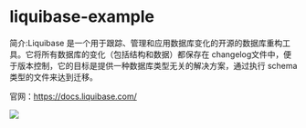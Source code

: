 # liquibase-example
简介:Liquibase 是一个用于跟踪、管理和应用数据库变化的开源的数据库重构工具。它将所有数据库的变化（包括结构和数据）都保存在 changelog文件中，便于版本控制，它的目标是提供一种数据库类型无关的解决方案，通过执行 schema 类型的文件来达到迁移。

官网：https://docs.liquibase.com/

![](https://ipfs.fleek.co/ipfs/QmfMPuUCtcaTmSDmEBsCvBq599kCTFjwommVRdhE6MA46w?filename=image.png)
